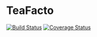 # TeaFacto

[![Build Status](https://travis-ci.org/lukovnikov/teafacto.svg?branch=blocks)](https://travis-ci.org/lukovnikov/teafacto)
[![Coverage Status](https://coveralls.io/repos/github/lukovnikov/teafacto/badge.svg?branch=blocks)](https://coveralls.io/github/lukovnikov/teafacto?branch=blocks)
